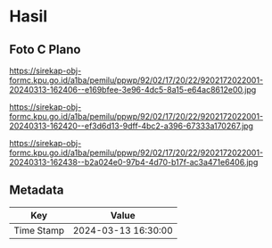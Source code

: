 # Hasil

## Foto C Plano

https://sirekap-obj-formc.kpu.go.id/a1ba/pemilu/ppwp/92/02/17/20/22/9202172022001-20240313-162406--e169bfee-3e96-4dc5-8a15-e64ac8612e00.jpg

https://sirekap-obj-formc.kpu.go.id/a1ba/pemilu/ppwp/92/02/17/20/22/9202172022001-20240313-162420--ef3d6d13-9dff-4bc2-a396-67333a170267.jpg

https://sirekap-obj-formc.kpu.go.id/a1ba/pemilu/ppwp/92/02/17/20/22/9202172022001-20240313-162438--b2a024e0-97b4-4d70-b17f-ac3a471e6406.jpg


## Metadata

| Key        | Value               |
| ---------- | ------------------- |
| Time Stamp | 2024-03-13 16:30:00 |




